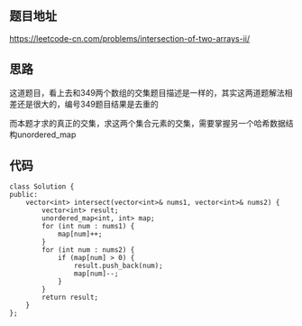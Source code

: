 
## 题目地址 

https://leetcode-cn.com/problems/intersection-of-two-arrays-ii/

## 思路 

这道题目，看上去和349两个数组的交集题目描述是一样的，其实这两道题解法相差还是很大的，编号349题目结果是去重的


而本题才求的真正的交集，求这两个集合元素的交集，需要掌握另一个哈希数据结构unordered_map


## 代码

```
class Solution {
public:
    vector<int> intersect(vector<int>& nums1, vector<int>& nums2) {
        vector<int> result;
        unordered_map<int, int> map;
        for (int num : nums1) {
            map[num]++;
        }
        for (int num : nums2) {
            if (map[num] > 0) {
                result.push_back(num);
                map[num]--;
            }
        }
        return result;
    }
};
```
